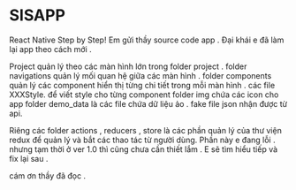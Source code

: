 # SISAPP
React Native Step by Step!
Em gửi thầy source code app . Đại khái e đã làm lại app theo cách mới . 

Project quản lý theo các màn hình lớn trong folder project .
folder navigations quản lý mối quan hệ giữa các màn hình .
folder components quản lý các component hiển thị từng chi tiết trong mỗi màn hình .
các file XXXStyle. để viết style cho từng component
folder img chứa các icon cho app
folder demo_data là các file chứa dữ liệu ảo . fake file json nhận được từ api.


 Riêng các folder actions , reducers , store là các phần quản lý của thư viện redux để quản lý và bắt các thao tác từ người dùng.
 Phần này e đang lỗi . nhưng tạm thời ở ver 1.0 thì cũng chưa cần thiết lắm . E sẽ tìm hiểu tiếp và fix lại sau .

 cám ơn thầy đã đọc . 



